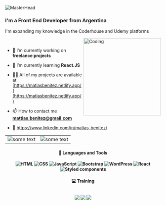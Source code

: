 ![MasterHead](https://i.postimg.cc/yYwxtCS9/banner-github.gif)

<h3 align="left">I'm a Front End Developer from Argentina </h3>
<p align="left">I'm expanding my knowledge in the Coderhouse and Udemy platforms </p>

<img align="right" alt="Coding" width="250" src="https://i.postimg.cc/YCVLzmt6/Code.gif">
<br/>


- 🔭 I’m currently working on **freelance projects**

- 🌱 I’m currently learning **React.JS**

- 👨‍💻 All of my projects are available at [https://matiasbenitez.netlify.app/](https://matiasbenitez.netlify.app/)

- 📫 How to contact me **mattias.benitez@gmail.com**
  
- 💼 https://www.linkedin.com/in/matías-benitez/


<table align="center">
    <tr>              
        <td><img src="https://github-readme-stats.vercel.app/api?username=matias-benitez&show_icons=true&theme=slateorange" alt="some text"></td>
        <td><img src="https://github-readme-stats.vercel.app/api/top-langs?username=matias-benitez&show_icons=true&locale=en&layout=compact&theme=slateorange" alt="some text"></td>
    </tr>
</table>

<h4 align="center">🚀 Languages and Tools
<h4 align="center">

![HTML](https://img.shields.io/badge/-HTML-%23E44D27?style=flat-square&logo=html5&logoColor=ffffff)
![CSS](https://img.shields.io/badge/-CSS-%231572B6?style=flat-square&logo=css3)
![JavaScript](https://img.shields.io/badge/-JavaScript-%23323330?style=flat-square&logo=javascript&logoColor=000000&color=%23f0db4f)
![Bootstrap](https://img.shields.io/badge/-BootStrap-%23563d7c?style=flat-square&logo=bootstrap&logoColor=%23ffffff)
![WordPress](https://img.shields.io/badge/-Tailwindcss-%2300749C?style=flat-square&logo=tailwindcss&logoColor=%23ffffff)
![React](https://img.shields.io/badge/-React-%23323232?style=flat-square&logo=react)
![Styled components](https://img.shields.io/badge/-Figma-%23db7092?style=flat-square&logo=figma&logoColor=%23ffffff)

<h4 align="center">💻 Training
<br>
<br>

[<img src="https://img.shields.io/badge/-Car_Search_Simulator-%23323232?style=flat-square"/>](https://car-search-simulator.netlify.app/) [<img src="https://img.shields.io/badge/-Mail_Simulator-%23E44D27?style=flat-square"/>](https://mail-simulator.netlify.app/) [<img src="https://img.shields.io/badge/-Ecommerce_Damp-%235a01d0?style=flat-square"/>](https://damp-tshirts.netlify.app/)





